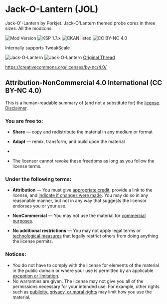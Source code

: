 <!-- Readme.md v1.1.1.1
Jack-O-Lantern (JOL)
created: 23 Sep 19
updated: 31 May 2021 -->

<!-- Download on SpaceDock or Github or Curseforge. Also available on CKAN. -->

# Jack-O-Lantern (JOL)
Jack-O'-Lantern by Porkjet. Jack-O'Lantern themed probe cores in three sizes. All the modcons.

![Mod Version](https://img.shields.io/github/v/release/zer0Kerbal/Jack-O-Lantern?include_prereleases) 
![KSP 1.7.x](https://img.shields.io/badge/KSP%20version-1.7.x-66ccff.svg?style=flat-square) 
![CKAN listed](https://img.shields.io/badge/CKAN-Indexed-brightgreen.svg) ![CC BY-NC 4.0](https://img.shields.io/badge/license-CC%20BY--SA%204.0-lightgrey)

Internally supports TweakScale

![Jack-O-Lantern](https://i.imgur.com/6Dvavcc.jpg)
![Jack-O-Lantern](https://i.imgur.com/gWlegrN.jpg)
[Original Thread](https://forum.kerbalspaceprogram.com/index.php?/topic/88595-*)

https://creativecommons.org/licenses/by-nc/4.0/

## Attribution-NonCommercial 4.0 International (CC BY-NC 4.0)

This is a human-readable summary of (and not a substitute for) the [license](https://creativecommons.org/licenses/by-nc/4.0/legalcode). [Disclaimer](https://creativecommons.org/licenses/by-nc/4.0/#).

### You are free to:

- **Share** — copy and redistribute the material in any medium or format
- **Adapt** — remix, transform, and build upon the material
- 

- The licensor cannot revoke these freedoms as long as you follow the license terms.

### Under the following terms:

- **Attribution** — You must give [appropriate credit](https://creativecommons.org/licenses/by-nc/4.0/#), provide a link to the license, and [indicate if changes were made](https://creativecommons.org/licenses/by-nc/4.0/#). You may do so in any reasonable manner, but not in any way that suggests the licensor endorses you or your use.
- **NonCommercial** — You may not use the material for [commercial purposes](https://creativecommons.org/licenses/by-nc/4.0/#).

- **No additional restrictions** — You may not apply legal terms or [technological measures](https://creativecommons.org/licenses/by-nc/4.0/#) that legally restrict others from doing anything the license permits.

### Notices:

- You do not have to comply with the license for elements of the material in the public domain or where your use is permitted by an applicable [exception or limitation](https://creativecommons.org/licenses/by-nc/4.0/#).
- No warranties are given. The license may not give you all of the permissions necessary for your intended use. For example, other rights such as [publicity, privacy, or moral rights](https://creativecommons.org/licenses/by-nc/4.0/#) may limit how you use the material.

<!-- 
CC BY-NC-SA 4.0
zer0Kerbal 
-->
